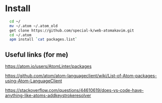 # Install
```bash
  cd ~/
  mv ~/.atom ~/.atom_old
  get clone https://github.com/special-k/web-atomakavim.git
  cd ~/.atom
  apm install `cat packages.list`
```

## Useful links (for me)
https://atom.io/users/AtomLinter/packages

https://github.com/atom/atom-languageclient/wiki/List-of-Atom-packages-using-Atom-LanguageClient

https://stackoverflow.com/questions/44610619/does-vs-code-have-anything-like-atoms-addkeystrokeresolver
